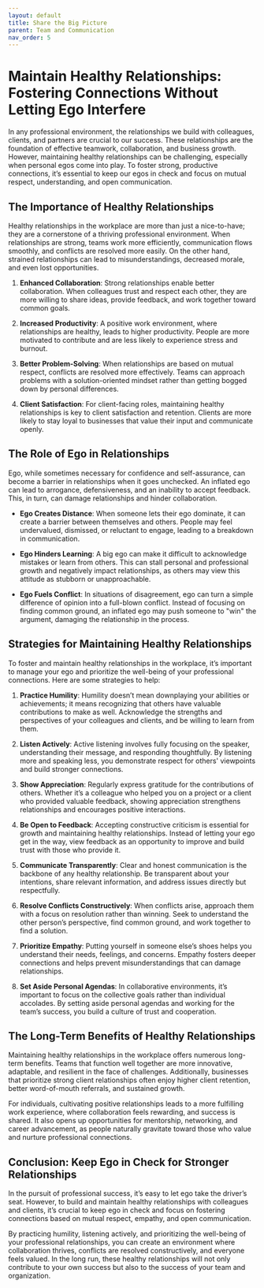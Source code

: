 ```yaml
---
layout: default
title: Share the Big Picture
parent: Team and Communication
nav_order: 5
---
```

# Maintain Healthy Relationships: Fostering Connections Without Letting Ego Interfere

In any professional environment, the relationships we build with colleagues, clients, and partners are crucial to our success. These relationships are the foundation of effective teamwork, collaboration, and business growth. However, maintaining healthy relationships can be challenging, especially when personal egos come into play. To foster strong, productive connections, it’s essential to keep our egos in check and focus on mutual respect, understanding, and open communication.

## The Importance of Healthy Relationships

Healthy relationships in the workplace are more than just a nice-to-have; they are a cornerstone of a thriving professional environment. When relationships are strong, teams work more efficiently, communication flows smoothly, and conflicts are resolved more easily. On the other hand, strained relationships can lead to misunderstandings, decreased morale, and even lost opportunities.

1. **Enhanced Collaboration**: Strong relationships enable better collaboration. When colleagues trust and respect each other, they are more willing to share ideas, provide feedback, and work together toward common goals.

2. **Increased Productivity**: A positive work environment, where relationships are healthy, leads to higher productivity. People are more motivated to contribute and are less likely to experience stress and burnout.

3. **Better Problem-Solving**: When relationships are based on mutual respect, conflicts are resolved more effectively. Teams can approach problems with a solution-oriented mindset rather than getting bogged down by personal differences.

4. **Client Satisfaction**: For client-facing roles, maintaining healthy relationships is key to client satisfaction and retention. Clients are more likely to stay loyal to businesses that value their input and communicate openly.

## The Role of Ego in Relationships

Ego, while sometimes necessary for confidence and self-assurance, can become a barrier in relationships when it goes unchecked. An inflated ego can lead to arrogance, defensiveness, and an inability to accept feedback. This, in turn, can damage relationships and hinder collaboration.

- **Ego Creates Distance**: When someone lets their ego dominate, it can create a barrier between themselves and others. People may feel undervalued, dismissed, or reluctant to engage, leading to a breakdown in communication.

- **Ego Hinders Learning**: A big ego can make it difficult to acknowledge mistakes or learn from others. This can stall personal and professional growth and negatively impact relationships, as others may view this attitude as stubborn or unapproachable.

- **Ego Fuels Conflict**: In situations of disagreement, ego can turn a simple difference of opinion into a full-blown conflict. Instead of focusing on finding common ground, an inflated ego may push someone to "win" the argument, damaging the relationship in the process.

## Strategies for Maintaining Healthy Relationships

To foster and maintain healthy relationships in the workplace, it’s important to manage your ego and prioritize the well-being of your professional connections. Here are some strategies to help:

1. **Practice Humility**: Humility doesn’t mean downplaying your abilities or achievements; it means recognizing that others have valuable contributions to make as well. Acknowledge the strengths and perspectives of your colleagues and clients, and be willing to learn from them.

2. **Listen Actively**: Active listening involves fully focusing on the speaker, understanding their message, and responding thoughtfully. By listening more and speaking less, you demonstrate respect for others' viewpoints and build stronger connections.

3. **Show Appreciation**: Regularly express gratitude for the contributions of others. Whether it’s a colleague who helped you on a project or a client who provided valuable feedback, showing appreciation strengthens relationships and encourages positive interactions.

4. **Be Open to Feedback**: Accepting constructive criticism is essential for growth and maintaining healthy relationships. Instead of letting your ego get in the way, view feedback as an opportunity to improve and build trust with those who provide it.

5. **Communicate Transparently**: Clear and honest communication is the backbone of any healthy relationship. Be transparent about your intentions, share relevant information, and address issues directly but respectfully.

6. **Resolve Conflicts Constructively**: When conflicts arise, approach them with a focus on resolution rather than winning. Seek to understand the other person’s perspective, find common ground, and work together to find a solution.

7. **Prioritize Empathy**: Putting yourself in someone else’s shoes helps you understand their needs, feelings, and concerns. Empathy fosters deeper connections and helps prevent misunderstandings that can damage relationships.

8. **Set Aside Personal Agendas**: In collaborative environments, it’s important to focus on the collective goals rather than individual accolades. By setting aside personal agendas and working for the team’s success, you build a culture of trust and cooperation.

## The Long-Term Benefits of Healthy Relationships

Maintaining healthy relationships in the workplace offers numerous long-term benefits. Teams that function well together are more innovative, adaptable, and resilient in the face of challenges. Additionally, businesses that prioritize strong client relationships often enjoy higher client retention, better word-of-mouth referrals, and sustained growth.

For individuals, cultivating positive relationships leads to a more fulfilling work experience, where collaboration feels rewarding, and success is shared. It also opens up opportunities for mentorship, networking, and career advancement, as people naturally gravitate toward those who value and nurture professional connections.

## Conclusion: Keep Ego in Check for Stronger Relationships

In the pursuit of professional success, it’s easy to let ego take the driver’s seat. However, to build and maintain healthy relationships with colleagues and clients, it’s crucial to keep ego in check and focus on fostering connections based on mutual respect, empathy, and open communication.

By practicing humility, listening actively, and prioritizing the well-being of your professional relationships, you can create an environment where collaboration thrives, conflicts are resolved constructively, and everyone feels valued. In the long run, these healthy relationships will not only contribute to your own success but also to the success of your team and organization.